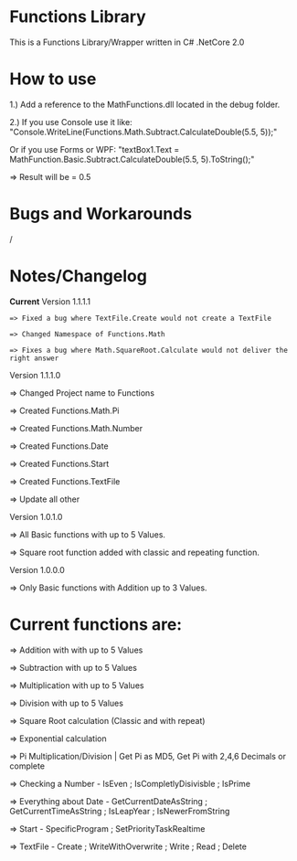 # Functions Library
This is a Functions Library/Wrapper written in C# .NetCore 2.0


# How to use
1.) Add a reference to the MathFunctions.dll located in the debug folder.

2.) If you use Console use it like: "Console.WriteLine(Functions.Math.Subtract.CalculateDouble(5.5, 5));"

 Or if you use Forms or WPF: "textBox1.Text = MathFunction.Basic.Subtract.CalculateDouble(5.5, 5).ToString();"

=> Result will be = 0.5

# Bugs and Workarounds

/

# Notes/Changelog

**Current** Version 1.1.1.1
	
	=> Fixed a bug where TextFile.Create would not create a TextFile
	
	=> Changed Namespace of Functions.Math
	
	=> Fixes a bug where Math.SquareRoot.Calculate would not deliver the right answer


Version 1.1.1.0

=> Changed Project name to Functions

=> Created Functions.Math.Pi

=> Created Functions.Math.Number
	
=> Created Functions.Date
	
=> Created Functions.Start
	
=> Created Functions.TextFile
	
=> Update all other


Version 1.0.1.0 

=> All Basic functions with up to 5 Values.

=> Square root function added with classic and repeating function.

	
Version 1.0.0.0 

=> Only Basic functions with Addition up to 3 Values.

# Current functions are:

=> Addition with with up to 5 Values

=> Subtraction with up to 5 Values

=> Multiplication with up to 5 Values

=> Division with up to 5 Values

=> Square Root calculation (Classic and with repeat)

=> Exponential calculation

=> Pi Multiplication/Division | Get Pi as MD5, Get Pi with 2,4,6 Decimals or complete

=> Checking a Number - IsEven ; IsCompletlyDisivisble ; IsPrime

=> Everything about Date - GetCurrentDateAsString ; GetCurrentTimeAsString ; IsLeapYear ; IsNewerFromString

=> Start - SpecificProgram ; SetPriorityTaskRealtime

=> TextFile - Create ; WriteWithOverwrite ; Write ; Read ; Delete
